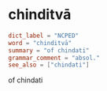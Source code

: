 # chinditvā

``` toml
dict_label = "NCPED"
word = "chinditvā"
summary = "of chindati"
grammar_comment = "absol."
see_also = ["chindati"]
```

of chindati

